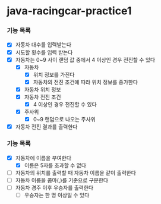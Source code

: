 # java-racingcar-practice1

### 기능 목록
- [x] 자동차 대수를 입력받는다
- [x] 시도할 횟수를 입력 받는다
- [x] 자동차는 0~9 사이 랜덤 값 중에서 4 이상인 경우 전진할 수 있다
  - [x] 자동차
    - [x] 위치 정보를 가진다
    - [x] 자동차의 전진 조건에 따라 위치 정보를 증가한다
  - [x] 자동차 위치 정보
  - [x] 자동차 전진 조건
    - [x] 4 이상인 경우 전진할 수 있다
  - [x] 주사위
    - [x] 0~9 랜덤으로 나오는 주사위
- [x] 자동차 전진 결과를 출력한다

### 기능 목록
- [x] 자동차에 이름을 부여한다
  - [x] 이름은 5자를 초과할 수 없다
- [ ] 자동차의 위치를 출력할 때 자동차 이름을 같이 출력한다
- [ ] 자동차 이름을 콤마(,)를 기준으로 구분한다
- [ ] 자동차 경주 이후 우승자를 출력한다
  - [ ] 우승자는 한 명 이상일 수 있다

